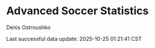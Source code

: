 # Advanced Soccer Statistics
Denis Ostroushko

<!-- gfm -->

Last successful data update: 2025-10-25 01:21:41 CST
